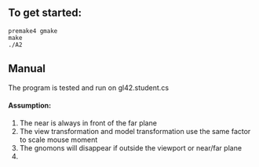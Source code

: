 ## To get started:
```
premake4 gmake
make
./A2
```

## Manual
The program is tested and run on gl42.student.cs

#### Assumption:
1. The near is always in front of the far plane
2. The view transformation and model transformation use the same factor to scale mouse moment
3. The gnomons will disappear if outside the viewport or near/far plane
4. 